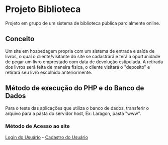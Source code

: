 # Projeto Biblioteca
 Projeto em grupo de um sistema de biblioteca pública parcialmente online.

## Conceito
 Um site em hospedagem propria com um sistema de entrada e saída de livros, o qual o cliente/visitante do site se cadastrará e terá a oportunidade de pegar um livro emprestado com data de devolução estipulada. A retirada dos livros será feita de maneira fisica, o cliente visitará o "deposito" e retirará seu livro escolhido anteriormente. 

## Método de execução do PHP e do Banco de Dados
 Para o teste das aplicações que utiliza o banco de dados, transferir o arquivo para a pasta do servidor host, Ex: Laragon, pasta "www".

### Método de Acesso ao site
 [Login do Usuário](https://iserafimn.github.io/Projeto_Biblioteca/site_biblioteca/usuario_login.html) - 
 [Cadastro do Usuário](https://iserafimn.github.io/Projeto_Biblioteca/site_biblioteca/usuario_cadastro.html)
